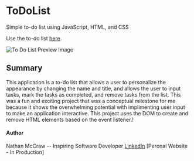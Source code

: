 # ToDoList
Simple to-do list using JavaScript, HTML, and CSS

Use the to-do list [here](https://nathan-mccraw.github.io/ToDoList/).

![To Do List Preview Image](https://user-images.githubusercontent.com/84479635/121823414-2b9dcf80-cc73-11eb-8110-ed24badc37db.jpg)

## Summary
This application is a to-do list that allows a user to personalize the appearance by changing the name and title, and allows the user to input tasks, mark the tasks as completed, and remove tasks from the list.  This was a fun and exciting project that was a conceptual milestone for me because it shows the overwhelming potential with implimenting user input to make an application interactive.  This project uses the DOM to create and remove HTML elements based on the event listener.!
 

#### Author
Nathan McCraw -- Inspiring Software Developer [LinkedIn](https://www.linkedin.com/in/nathan-mccraw-5291535b/) [Peronal Website - In Production]
